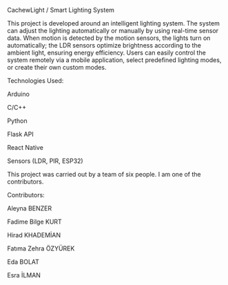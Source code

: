 CachewLight / Smart Lighting System

This project is developed around an intelligent lighting system. 
The system can adjust the lighting automatically or manually by using real-time sensor data. 
When motion is detected by the motion sensors, the lights turn on automatically; 
the LDR sensors optimize brightness according to the ambient light, ensuring energy efficiency. 
Users can easily control the system remotely via a mobile application, 
select predefined lighting modes, or create their own custom modes.

Technologies Used:

Arduino

C/C++

Python

Flask API

React Native

Sensors (LDR, PIR, ESP32)

This project was carried out by a team of six people. I am one of the contributors.

Contributors:

Aleyna BENZER

Fadime Bilge KURT

Hirad KHADEMİAN

Fatıma Zehra ÖZYÜREK

Eda BOLAT

Esra İLMAN
